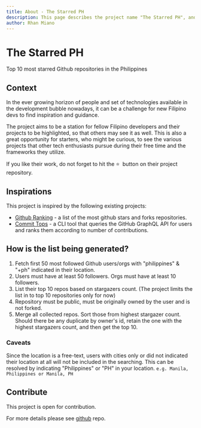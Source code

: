 ```yaml
---
title: About - The Starred PH
description: This page describes the project name "The Starred PH", and how it came to be.
author: Rhan Miano
---
```


# The Starred PH

Top 10 most starred Github repositories in the Philippines

## Context

In the ever growing horizon of people and set of technologies available in the development bubble nowadays, it can be a challenge for new Filipino devs to find inspiration and guidance.

The project aims to be a station for fellow Filipino developers and their projects to be highlighted, so that others may see it as well. This is also a great opportunity for starters, who might be curious, to see the various projects that other tech enthusiasts pursue during their free time and the frameworks they utilize.

If you like their work, do not forget to hit the ⭐ &nbsp;button on their project repository.
</span>

## Inspirations

This project is inspired by the following existing projects:

- [Github Ranking](https://github.com/EvanLi/Github-Ranking) - a list of the most github stars and forks repositories.
- [Commit Tops](https://github.com/lauripiispanen/most-active-github-users-counter) - a CLI tool that queries the GitHub GraphQL API for users and ranks them according to number of contributions.

## How is the list being generated?

1. Fetch first 50 most followed Github users/orgs with "philippines" & "+ph" indicated in their location.
2. Users must have at least 50 followers. Orgs must have at least 10 followers.
3. List their top 10 repos based on stargazers count. (The project limits the list in to top 10 repositories only for now)
4. Repository must be public, must be originally owned by the user and is not forked.
5. Merge all collected repos. Sort those from highest stargazer count. Should there be any duplicate by owner's id, retain the one with the highest stargazers count, and then get the top 10.

### Caveats

Since the location is a free-text, users with cities only or did not indicated their location at all will not be included in the searching. This can be resolved by indicating "Philippines" or "PH" in your location. `e.g. Manila, Philippines or Manila, PH`

## Contribute

This project is open for contribution.

For more details please see [github](https://github.com/rhanmiano/the-starred-ph) repo.
